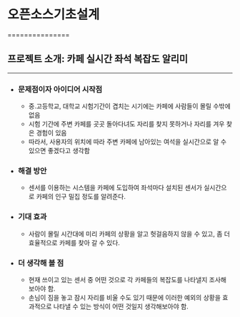 # 오픈소스기초설계
===============
## 프로젝트 소개: 카페 실시간 좌석 복잡도 알리미
--------------------------------------------------
* ### 문제점이자 아이디어 시작점
  - 중.고등학교, 대학교 시험기간이 겹치는 시기에는 카페에 사람들이 몰릴 수밖에 없음
  - 시험 기간에 주변 카페를 곳곳 돌아다녀도 자리를 찾지 못하거나 자리를 겨우 찾은 경험이 있음
  - 따라서, 사용자의 위치에 따라 주변 카페에 남아있는 여석을 실시간으로 알 수 있으면 좋겠다고 생각함

* ### 해결 방안
  - 센서를 이용하는 시스템을 카페에 도입하여 좌석마다 설치된 센서가 실시간으로 카페의 인구 밀집 정도를 알려준다.
     
* ### 기대 효과
  - 사람이 몰릴 시간대에 미리 카페의 상황을 알고 헛걸음하지 않을 수 있고, 좀 더 효율적으로 카페를 찾아 갈 수 있다.

* ### 더 생각해 볼 점
  - 현재 쓰이고 있는 센서 중 어떤 것으로 각 카페들의 복잡도를 나타낼지 조사해 보아야 함.
  - 손님이 짐을 놓고 잠시 자리를 비울 수도 있기 때문에 이러한 예외의 상황을 효과적으로 나타낼 수 있는 방식이 어떤 것일지 생각해보아야 함.
